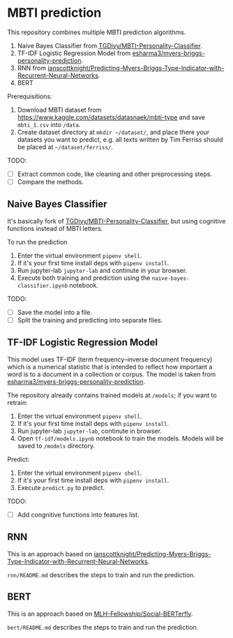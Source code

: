 # MBTI prediction
This repository combines multiple MBTI prediction algorithms.

1. Naive Bayes Classifier from [TGDivy/MBTI-Personality-Classifier](https://github.com/TGDivy/MBTI-Personality-Classifier/blob/master/MBTI%20personality%20classifier.ipynb).
2. TF-IDF Logistic Regression Model from [esharma3/myers-briggs-personality-prediction](https://github.com/esharma3/myers-briggs-personality-prediction).
3. RNN from [ianscottknight/Predicting-Myers-Briggs-Type-Indicator-with-Recurrent-Neural-Networks](https://github.com/ianscottknight/Predicting-Myers-Briggs-Type-Indicator-with-Recurrent-Neural-Networks).
4. BERT

Prerequisitions:
1. Download MBTI dataset from https://www.kaggle.com/datasets/datasnaek/mbti-type and save `mbti_1.csv` into `/data`.
2. Create dataset directory at `mkdir ~/dataset/`, and place there your datasets you want to predict, e.g. all texts written by Tim Ferriss should be placed at `~/dataset/ferriss/`.


TODO:
- [ ] Extract common code, like cleaning and other preprocessing steps.
- [ ] Compare the methods.

## Naive Bayes Classifier
It's basically fork of [TGDivy/MBTI-Personality-Classifier](https://github.com/TGDivy/MBTI-Personality-Classifier/blob/master/MBTI%20personality%20classifier.ipynb), but using cognitive functions instead of MBTI letters.

To run the prediction
1. Enter the virtual environment `pipenv shell`.
2. If it's your first time install deps with `pipenv install`.
3. Run jupyter-lab `jupyter-lab` and continute in your browser.
4. Execute both training and prediction using the `naive-bayes-classifier.ipynb` notebook.

TODO:
- [ ] Save the model into a file.
- [ ] Split the training and predicting into separate files.

## TF-IDF Logistic Regression Model
This model uses TF-IDF (term frequency–inverse document frequency) which is a numerical statistic that is intended to reflect how important a word is to a document in a collection or corpus.
The model is taken from [esharma3/myers-briggs-personality-prediction](https://github.com/esharma3/myers-briggs-personality-prediction).


The repository already contains trained models at `/models`; if you want to retrain:
1. Enter the virtual environment `pipenv shell`.
2. If it's your first time install deps with `pipenv install`.
2. Run jupyter-lab `jupyter-lab`, continute in browser.
3. Open `tf-idf/models.ipynb` notebook to train the models. Models will be saved to `/models` directory.

Predict:
1. Enter the virtual environment `pipenv shell`.
2. If it's your first time install deps with `pipenv install`.
3. Execute `predict.py` to predict.

TODO:
- [ ] Add congnitive functions into features list.

## RNN

This is an approach based on [ianscottknight/Predicting-Myers-Briggs-Type-Indicator-with-Recurrent-Neural-Networks](https://github.com/ianscottknight/Predicting-Myers-Briggs-Type-Indicator-with-Recurrent-Neural-Networks).

`rnn/README.md` describes the steps to train and run the prediction.

 ## BERT

This is an approach based on [MLH-Fellowship/Social-BERTerfly](https://github.com/MLH-Fellowship/Social-BERTerfly/tree/main/server).


`bert/README.md` describes the steps to train and run the prediction.

